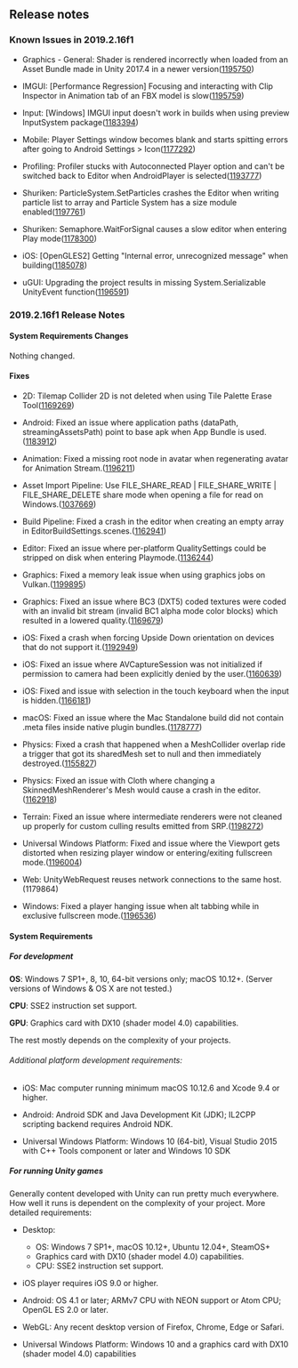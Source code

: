 ## Release notes

### Known Issues in 2019.2.16f1

-   Graphics - General: Shader is rendered incorrectly when loaded from an Asset Bundle made in Unity 2017.4 in a newer version([1195750](https://issuetracker.unity3d.com/issues/shader-is-rendered-incorrectly-when-loaded-from-an-asset-bundle-made-in-unity-2017-dot-4-in-a-newer-version))

-   IMGUI: \[Performance Regression\] Focusing and interacting with Clip Inspector in Animation tab of an FBX model is slow([1195759](https://issuetracker.unity3d.com/issues/performance-regression-when-focusing-and-interacting-with-clip-inspector-in-animation-tab-of-an-fbx-model))

-   Input: \[Windows\] IMGUI input doesn\'t work in builds when using preview InputSystem package([1183394](https://issuetracker.unity3d.com/issues/imgui-input-doesnt-work-in-builds-when-using-preview-inputsystem-package))

-   Mobile: Player Settings window becomes blank and starts spitting errors after going to Android Settings \> Icon([1177292](https://issuetracker.unity3d.com/issues/player-settings-window-becomes-blank-and-starts-spitting-errors-after-going-to-android-settings-icon))

-   Profiling: Profiler stucks with Autoconnected Player option and can\'t be switched back to Editor when AndroidPlayer is selected([1193777](https://issuetracker.unity3d.com/issues/profiler-stucks-with-autoconnected-player-option-and-cant-be-switched-back-to-editor-when-androidplayer-is-selected))

-   Shuriken: ParticleSystem.SetParticles crashes the Editor when writing particle list to array and Particle System has a size module enabled([1197761](https://issuetracker.unity3d.com/issues/particlesystem-dot-setparticles-crashes-the-editor-when-writing-particle-list-to-array-and-particle-system-has-a-size-module-enabled))

-   Shuriken: Semaphore.WaitForSignal causes a slow editor when entering Play mode([1178300](https://issuetracker.unity3d.com/issues/semaphore-dot-waitforsignal-causes-a-slow-editor-when-entering-play-mode))

-   iOS: \[OpenGLES2\] Getting \"Internal error, unrecognized message\" when building([1185078](https://issuetracker.unity3d.com/issues/ios))

-   uGUI: Upgrading the project results in missing System.Serializable UnityEvent function([1196591](https://issuetracker.unity3d.com/issues/upgrading-the-project-results-in-missing-system-dot-serializable-unityevent-function))

### 2019.2.16f1 Release Notes

#### System Requirements Changes

Nothing changed.

#### Fixes

-   2D: Tilemap Collider 2D is not deleted when using Tile Palette Erase Tool([1169269](https://issuetracker.unity3d.com/issues/tilemap-collider-2d-exists-when-tiles-are-being-deleted))

-   Android: Fixed an issue where application paths (dataPath, streamingAssetsPath) point to base apk when App Bundle is used.([1183912](https://issuetracker.unity3d.com/issues/android-application-dot-streamingassetspath-points-to-a-wrong-directory-on-projects-built-as-aabs))

-   Animation: Fixed a missing root node in avatar when regenerating avatar for Animation Stream.([1196211](https://issuetracker.unity3d.com/issues/animation-stream-root-curves-are-evaluated-twice-on-character-using-animation-c-number-jobs-when-looptime-is-set-to-false))

-   Asset Import Pipeline: Use FILE_SHARE_READ \| FILE_SHARE_WRITE \| FILE_SHARE_DELETE share mode when opening a file for read on Windows.([1037669](https://issuetracker.unity3d.com/issues/temp-files-generated-by-excel-or-similair-applications-fail-to-be-read-and-imported))

-   Build Pipeline: Fixed a crash in the editor when creating an empty array in EditorBuildSettings.scenes.([1162941](https://issuetracker.unity3d.com/issues/trying-to-create-an-empty-array-in-editorbuildsettings-dot-scenes-crashes-the-editor))

-   Editor: Fixed an issue where per-platform QualitySettings could be stripped on disk when entering Playmode.([1136244](https://issuetracker.unity3d.com/issues/default-quality-settings-are-deleted-after-creating-a-scriptable-object-in-initializeonload-class-then-entering-a-play-mode))

-   Graphics: Fixed a memory leak issue when using graphics jobs on Vulkan.([1199895](https://issuetracker.unity3d.com/issues/native-graphics-jobs-memory-leak))

-   Graphics: Fixed an issue where BC3 (DXT5) coded textures were coded with an invalid bit stream (invalid BC1 alpha mode color blocks) which resulted in a lowered quality.([1169679](https://issuetracker.unity3d.com/issues/some-normal-maps-has-ripple-effect-and-appears-to-be-lower-in-quality-when-using-default-compression-settings))

-   iOS: Fixed a crash when forcing Upside Down orientation on devices that do not support it.([1192949](https://issuetracker.unity3d.com/issues/ios-build-crashes-when-orientation-is-set-to-portrait-upside-down-on-devices-without-home-button))

-   iOS: Fixed an issue where AVCaptureSession was not initialized if permission to camera had been explicitly denied by the user.([1160639](https://issuetracker.unity3d.com/issues/the-app-crashes-and-throws-an-nsinvalidargumentexception-when-accessing-webcamtexture-dot-devices-and-permission-has-been-denied))

-   iOS: Fixed and issue with selection in the touch keyboard when the input is hidden.([1166181](https://issuetracker.unity3d.com/issues/ios-tmp-unable-to-delete-whole-text-from-input-field-with-one-click-even-though-whole-text-is-shown-as-selected))

-   macOS: Fixed an issue where the Mac Standalone build did not contain .meta files inside native plugin bundles.([1178777](https://issuetracker.unity3d.com/issues/macos-standalone-build-contains-meta-files-inside-native-plugin-bundles))

-   Physics: Fixed a crash that happened when a MeshCollider overlap ride a trigger that got its sharedMesh set to null and then immediately destroyed.([1155827](https://issuetracker.unity3d.com/issues/crash-on-physicsscene-processtriggerenterexits-when-splitting-meshes-that-also-exit-a-trigger-with-ontriggerexit))

-   Physics: Fixed an issue with Cloth where changing a SkinnedMeshRenderer\'s Mesh would cause a crash in the editor.([1162918](https://issuetracker.unity3d.com/issues/crash-on-block-remove-when-changing-mesh-to-plane-in-skinned-mesh-renderer-while-cloth-component-attached))

-   Terrain: Fixed an issue where intermediate renderers were not cleaned up properly for custom culling results emitted from SRP.([1198272](https://issuetracker.unity3d.com/issues/hdrp-planar-reflection-probe-on-terrain-causes-a-crash))

-   Universal Windows Platform: Fixed and issue where the Viewport gets distorted when resizing player window or entering/exiting fullscreen mode.([1196004](https://issuetracker.unity3d.com/issues/uwp-going-from-fullscreen-to-windowed-mode-no-longer-rescales-app-correctly))

-   Web: UnityWebRequest reuses network connections to the same host.(1179864)

-   Windows: Fixed a player hanging issue when alt tabbing while in exclusive fullscreen mode.([1196536](https://issuetracker.unity3d.com/issues/player-freezes-when-alt-plus-tabing-if-player-is-running-in-the-background-and-is-in-exclusive-fullscreen-mode))

#### System Requirements

##### For development

**OS**: Windows 7 SP1+, 8, 10, 64-bit versions only; macOS 10.12+. (Server versions of Windows & OS X are not tested.)

**CPU**: SSE2 instruction set support.

**GPU**: Graphics card with DX10 (shader model 4.0) capabilities.

The rest mostly depends on the complexity of your projects.

###### Additional platform development requirements:

-   iOS: Mac computer running minimum macOS 10.12.6 and Xcode 9.4 or higher.

-   Android: Android SDK and Java Development Kit (JDK); IL2CPP scripting backend requires Android NDK.

-   Universal Windows Platform: Windows 10 (64-bit), Visual Studio 2015 with C++ Tools component or later and Windows 10 SDK

##### For running Unity games

Generally content developed with Unity can run pretty much everywhere. How well it runs is dependent on the complexity of your project. More detailed requirements:

-   Desktop:

    -   OS: Windows 7 SP1+, macOS 10.12+, Ubuntu 12.04+, SteamOS+
    -   Graphics card with DX10 (shader model 4.0) capabilities.
    -   CPU: SSE2 instruction set support.

-   iOS player requires iOS 9.0 or higher.

-   Android: OS 4.1 or later; ARMv7 CPU with NEON support or Atom CPU; OpenGL ES 2.0 or later.

-   WebGL: Any recent desktop version of Firefox, Chrome, Edge or Safari.

-   Universal Windows Platform: Windows 10 and a graphics card with DX10 (shader model 4.0) capabilities

